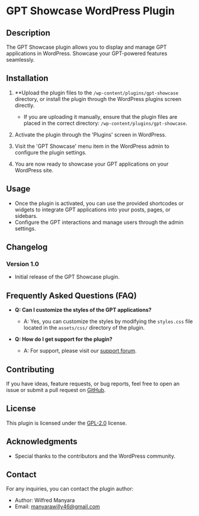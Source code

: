 # GPT Showcase WordPress Plugin

## Description

The GPT Showcase plugin allows you to display and manage GPT applications in WordPress. Showcase your GPT-powered features seamlessly.

## Installation

1. **Upload the plugin files to the `/wp-content/plugins/gpt-showcase` directory, or install the plugin through the WordPress plugins screen directly.
   - If you are uploading it manually, ensure that the plugin files are placed in the correct directory: `/wp-content/plugins/gpt-showcase`.

2. Activate the plugin through the 'Plugins' screen in WordPress.

3. Visit the 'GPT Showcase' menu item in the WordPress admin to configure the plugin settings.

4. You are now ready to showcase your GPT applications on your WordPress site.

## Usage

- Once the plugin is activated, you can use the provided shortcodes or widgets to integrate GPT applications into your posts, pages, or sidebars.
- Configure the GPT interactions and manage users through the admin settings.

## Changelog

### Version 1.0
- Initial release of the GPT Showcase plugin.

## Frequently Asked Questions (FAQ)

- **Q: Can I customize the styles of the GPT applications?**
  - A: Yes, you can customize the styles by modifying the `styles.css` file located in the `assets/css/` directory of the plugin.

- **Q: How do I get support for the plugin?**
  - A: For support, please visit our [support forum](link-to-support-forum).

## Contributing

If you have ideas, feature requests, or bug reports, feel free to open an issue or submit a pull request on [GitHub](link-to-github-repo).

## License

This plugin is licensed under the [GPL-2.0](https://www.gnu.org/licenses/gpl-2.0.html) license.

## Acknowledgments

- Special thanks to the contributors and the WordPress community.

## Contact

For any inquiries, you can contact the plugin author:

- Author: Wilfred Manyara
- Email: manyarawilly46@gmail.com

